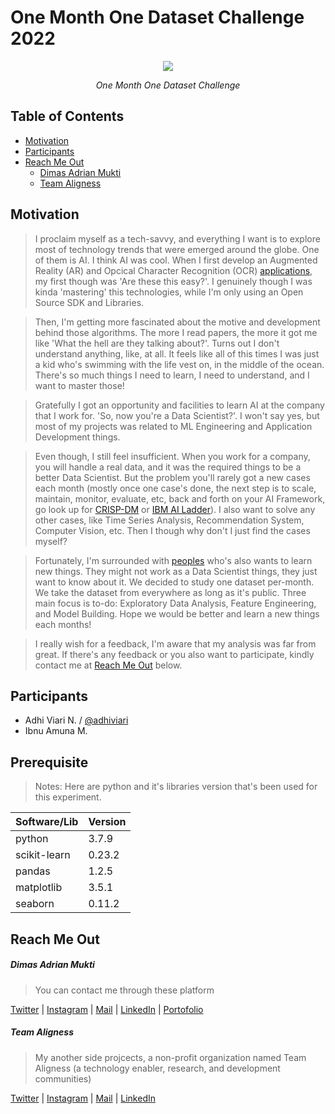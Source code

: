 # One Month One Dataset Challenge 2022

<div align="center">
  <a href="https://berodimas.netlify.app/" title="@berodimas">
  <img src="https://i.imgur.com/g1jbVZq.png">
  </a>
  <p><i>One Month One Dataset Challenge</i></p>
</div>

## Table of Contents
* [Motivation](#motivation)
* [Participants](#participants)
* [Reach Me Out](#reach-me-out)
    * [Dimas Adrian Mukti](#dimas-adrian-mukti)
    * [Team Aligness](#team-aligness)


## Motivation

 >I proclaim myself as a tech-savvy, and everything I want is to explore most of technology trends that were emerged around the globe. One of them is AI. I think AI was cool. When I first develop an Augmented Reality (AR) and Opcical Character Recognition (OCR) [applications](https://berodimas.netlify.app/project/robotics-ar/), my first though was 'Are these this easy?'. I genuinely though I was kinda 'mastering' this technologies, while I'm only using an Open Source SDK and Libraries.

 >Then, I'm getting more fascinated about the motive and development behind those algorithms. The more I read papers, the more it got me like 'What the hell are they talking about?'. Turns out I don't understand anything, like, at all. It feels like all of this times I was just a kid who's swimming with the life vest on, in the middle of the ocean. There's so much things I need to learn, I need to understand, and I want to master those!

>Gratefully I got an opportunity and facilities to learn AI at the company that I work for. 'So, now you're a Data Scientist?'. I won't say yes, but most of my projects was related to ML Engineering and Application Development things. 

>Even though, I still feel insufficient. When you work for a company, you will handle a real data, and it was the required things to be a better Data Scientist. But the problem you'll rarely got a new cases each month (mostly once one case's done, the next step is to scale, maintain, monitor, evaluate, etc, back and forth on your AI Framework, go look up for [CRISP-DM](https://www.datascience-pm.com/crisp-dm-2/) or [IBM AI Ladder](https://www.codemotion.com/magazine/dev-hub/machine-learning-dev/ai-ladder/)). I also want to solve any other cases, like Time Series Analysis, Recommendation System, Computer Vision, etc. Then I though why don't I just find the cases myself?

>Fortunately, I'm surrounded with [peoples](#participants) who's also wants to learn new things. They might not work as a Data Scientist things, they just want to know about it. We decided to study one dataset per-month. We take the dataset from everywhere as long as it's public. Three main focus is to-do: Exploratory Data Analysis, Feature Engineering, and Model Building. Hope we would be better and learn a new things each months!

>I really wish for a feedback, I'm aware that my analysis was far from great. If there's any feedback or you also want to participate, kindly contact me at [Reach Me Out](#reach-me-out) below.

## Participants

- Adhi Viari N. / [@adhiviari](https://github.com/adhiviari)
- Ibnu Amuna M.

## Prerequisite

> Notes: Here are python and it's libraries version that's been used for this experiment.

| Software/Lib | Version |
| --- | --- |
| python | 3.7.9 |
| scikit-learn | 0.23.2 |
| pandas | 1.2.5 |
| matplotlib | 3.5.1 |
| seaborn | 0.11.2 |

## Reach Me Out

##### **Dimas Adrian Mukti**

>You can contact me through these platform

[Twitter](https://twitter.com/berodimas) | [Instagram](https://www.instagram.com/berodimas/) | [Mail](dadrianm25@gmail.com) | [LinkedIn](https://www.linkedin.com/in/dimasam/) | [Portofolio](https://berodimas.netlify.app/)

##### **Team Aligness**

>My another side projcects, a non-profit organization named Team Aligness (a technology enabler, research, and development communities)

[Twitter](https://twitter.com/teamaligness) | [Instagram](https://www.instagram.com/teamaligness/) | [Mail](teamaligness@gmail.com) | [LinkedIn](https://linkedin.com/company/teamaligness/)